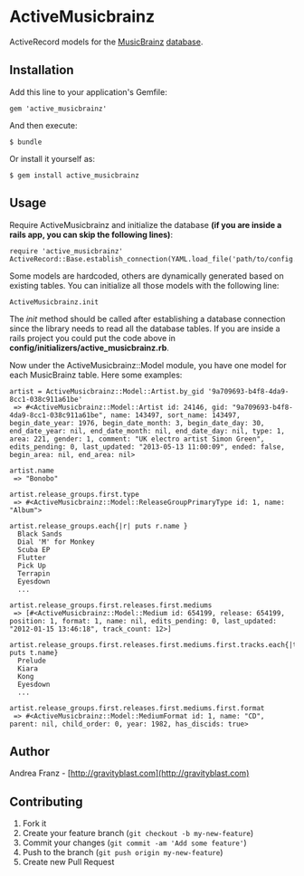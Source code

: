 # ActiveMusicbrainz

ActiveRecord models for the [MusicBrainz](http://musicbrainz.org/) [database](http://musicbrainz.org/doc/MusicBrainz_Database).

## Installation

Add this line to your application's Gemfile:

    gem 'active_musicbrainz'

And then execute:

    $ bundle

Or install it yourself as:

    $ gem install active_musicbrainz

## Usage

Require ActiveMusicbrainz and initialize the database **(if you are inside a rails app, you can skip the following lines)**:

    require 'active_musicbrainz'
    ActiveRecord::Base.establish_connection(YAML.load_file('path/to/config.yml'))

Some models are hardcoded, others are dynamically generated based on existing tables. You can initialize all those models with the following line:

    ActiveMusicbrainz.init

The *init* method should be called after establishing a database connection since the library needs to read all the database tables.
If you are inside a rails project you could put the code above in **config/initializers/active_musicbrainz.rb**.

Now under the ActiveMusicbrainz::Model module, you have one model for each MusicBrainz table.
Here some examples:

    artist = ActiveMusicbrainz::Model::Artist.by_gid '9a709693-b4f8-4da9-8cc1-038c911a61be'
     => #<ActiveMusicbrainz::Model::Artist id: 24146, gid: "9a709693-b4f8-4da9-8cc1-038c911a61be", name: 143497, sort_name: 143497, begin_date_year: 1976, begin_date_month: 3, begin_date_day: 30, end_date_year: nil, end_date_month: nil, end_date_day: nil, type: 1, area: 221, gender: 1, comment: "UK electro artist Simon Green", edits_pending: 0, last_updated: "2013-05-13 11:00:09", ended: false, begin_area: nil, end_area: nil>

    artist.name
     => "Bonobo"

    artist.release_groups.first.type
     => #<ActiveMusicbrainz::Model::ReleaseGroupPrimaryType id: 1, name: "Album">

    artist.release_groups.each{|r| puts r.name }
      Black Sands
      Dial 'M' for Monkey
      Scuba EP
      Flutter
      Pick Up
      Terrapin
      Eyesdown
      ...

    artist.release_groups.first.releases.first.mediums
     => [#<ActiveMusicbrainz::Model::Medium id: 654199, release: 654199, position: 1, format: 1, name: nil, edits_pending: 0, last_updated: "2012-01-15 13:46:18", track_count: 12>]

    artist.release_groups.first.releases.first.mediums.first.tracks.each{|t| puts t.name}
      Prelude
      Kiara
      Kong
      Eyesdown
      ...

    artist.release_groups.first.releases.first.mediums.first.format
     => #<ActiveMusicbrainz::Model::MediumFormat id: 1, name: "CD", parent: nil, child_order: 0, year: 1982, has_discids: true>

## Author

Andrea Franz - [http://gravityblast.com](http://gravityblast.com)

## Contributing

1. Fork it
2. Create your feature branch (`git checkout -b my-new-feature`)
3. Commit your changes (`git commit -am 'Add some feature'`)
4. Push to the branch (`git push origin my-new-feature`)
5. Create new Pull Request
